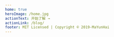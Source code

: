 ```yaml
---
home: true
heroImage: /home.jpg
actionText: 开始了解 →
actionLink: /blog/
footer: MIT Licensed | Copyright © 2019-MaYunHai
---
```

